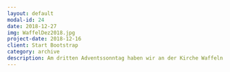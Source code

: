 ```yaml
---
layout: default
modal-id: 24
date: 2018-12-27
img: WaffelDez2018.jpg
project-date: 2018-12-16
client: Start Bootstrap
category: archive
description: Am dritten Adventssonntag haben wir an der Kirche Waffeln gebacken, welch leckerer Duft lag in der Luft!
---
```


